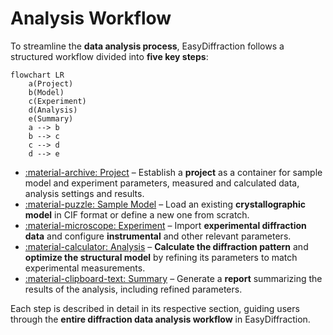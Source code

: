 # Analysis Workflow

To streamline the **data analysis process**, EasyDiffraction follows a
structured workflow divided into **five key steps**:

```mermaid
flowchart LR
    a(Project)
    b(Model)
    c(Experiment)
    d(Analysis)
    e(Summary)
    a --> b
    b --> c
    c --> d
    d --> e
```

- [:material-archive: Project](project.md) – Establish a **project** as a
  container for sample model and experiment parameters, measured and calculated
  data, analysis settings and results.
- [:material-puzzle: Sample Model](model.md) – Load an existing
  **crystallographic model** in CIF format or define a new one from scratch.
- [:material-microscope: Experiment](experiment.md) – Import
  **experimental diffraction data** and configure **instrumental** and other 
  relevant parameters.
- [:material-calculator: Analysis](analysis.md) – **Calculate the
  diffraction pattern** and **optimize the structural model** by refining
  its parameters to match experimental measurements.
- [:material-clipboard-text: Summary](summary.md) – Generate a
  **report** summarizing the results of the analysis, including
  refined parameters.

Each step is described in detail in its respective section, guiding users
through the **entire diffraction data analysis workflow** in
EasyDiffraction.
